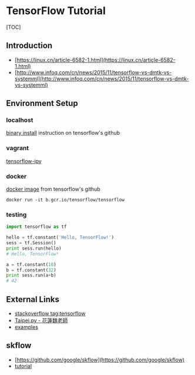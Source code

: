 # TensorFlow Tutorial

[TOC]

## Introduction

- [https://linux.cn/article-6582-1.html](https://linux.cn/article-6582-1.html)
- [http://www.infoq.com/cn/news/2015/11/tensorflow-vs-dmtk-vs-systemml](http://www.infoq.com/cn/news/2015/11/tensorflow-vs-dmtk-vs-systemml)

## Environment Setup

### localhost

[binary install](https://github.com/tensorflow/tensorflow#binary-installation) instruction on tensorflow's github

### vagrant

[tensorflow-ipy](https://github.com/gavinln/tensorflow-ipy)

### docker

[docker image](https://github.com/tensorflow/tensorflow/tree/master/tensorflow/tools/docker#running-the-container) from tensorflow's github

``` shell
docker run -it b.gcr.io/tensorflow/tensorflow
```

### testing

``` python
import tensorflow as tf

hello = tf.constant('Hello, TensorFlow!')
sess = tf.Session()
print sess.run(hello)
# Hello, TensorFlow!

a = tf.constant(10)
b = tf.constant(32)
print sess.run(a+b)
# 42
```

## External Links

- [stackoverflow tag:tensorflow](http://stackoverflow.com/questions/tagged/tensorflow)
- [Taipei.py - 花蓮魏老師](https://github.com/tjwei/tf-play)
- [examples](https://github.com/aymericdamien/TensorFlow-Examples)

## skflow

- [https://github.com/google/skflow](https://github.com/google/skflow)
- [tutorial](https://medium.com/@ilblackdragon/tensorflow-tutorial-part-1-c559c63c0cb1#.6ksf98ogh)